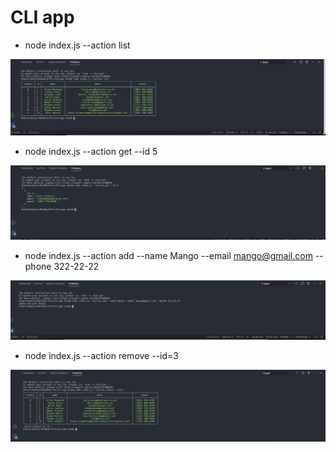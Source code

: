 # CLI app

- node index.js --action list

<img src="/screenshots/1.png" alt="list"/>

- node index.js --action get --id 5

<img src="/screenshots/2.png" alt="list"/>

- node index.js --action add --name Mango --email mango@gmail.com --phone 322-22-22

<img src="/screenshots/3.png" alt="list"/>

- node index.js --action remove --id=3

<img src="/screenshots/4.png" alt="list"/>
